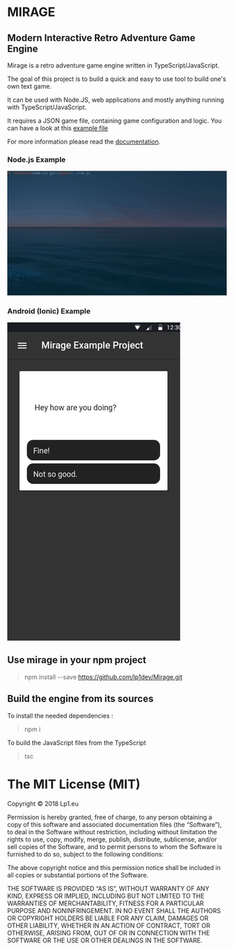# MIRAGE
## Modern Interactive Retro Adventure Game Engine

Mirage is a retro adventure game engine written in TypeScript/JavaScript.

The goal of this project is to build a quick and easy to use tool to build one's own text game.

It can be used with Node.JS, web applications and mostly anything running with TypeScript/JavaScript.

It requires a JSON game file, containing game configuration and logic. You can have a look at this [example file](./examples/node-cli/game.json)

For more information please read the [documentation](./doc/).

### Node.js Example
![node-screenshot](https://raw.githubusercontent.com/lp1dev/Mirage/master/examples/screens/screen_node.gif)
### Android (Ionic) Example
![android-screenshot](https://raw.githubusercontent.com/lp1dev/mirage-ionic-example/master/screens/android.gif)

## Use mirage in your npm project

> npm install --save https://github.com/lp1dev/Mirage.git

## Build the engine from its sources

To install the needed dependencies :

> npm i

To build the JavaScript files from the TypeScript

> tsc

The MIT License (MIT)
=====================

Copyright © 2018 Lp1.eu

Permission is hereby granted, free of charge, to any person
obtaining a copy of this software and associated documentation
files (the “Software”), to deal in the Software without
restriction, including without limitation the rights to use,
copy, modify, merge, publish, distribute, sublicense, and/or sell
copies of the Software, and to permit persons to whom the
Software is furnished to do so, subject to the following
conditions:

The above copyright notice and this permission notice shall be
included in all copies or substantial portions of the Software.

THE SOFTWARE IS PROVIDED “AS IS”, WITHOUT WARRANTY OF ANY KIND,
EXPRESS OR IMPLIED, INCLUDING BUT NOT LIMITED TO THE WARRANTIES
OF MERCHANTABILITY, FITNESS FOR A PARTICULAR PURPOSE AND
NONINFRINGEMENT. IN NO EVENT SHALL THE AUTHORS OR COPYRIGHT
HOLDERS BE LIABLE FOR ANY CLAIM, DAMAGES OR OTHER LIABILITY,
WHETHER IN AN ACTION OF CONTRACT, TORT OR OTHERWISE, ARISING
FROM, OUT OF OR IN CONNECTION WITH THE SOFTWARE OR THE USE OR
OTHER DEALINGS IN THE SOFTWARE.

